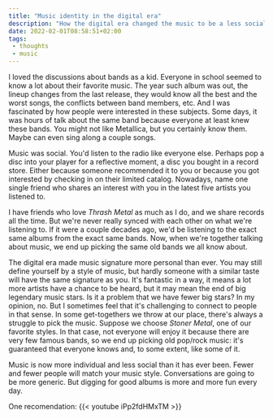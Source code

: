 ```yaml
---
title: "Music identity in the digital era"
description: "How the digital era changed the music to be a less social and more individual experience."
date: 2022-02-01T08:58:51+02:00
tags:
 - thoughts
 - music
---
```


I loved the discussions about bands as a kid. Everyone in school seemed to know a lot about their favorite music. The year such album was out, the lineup changes from the last release, they would know all the best and the worst songs, the conflicts between band members, etc. And I was fascinated by how people were interested in these subjects. Some days, it was hours of talk about the same band because everyone at least knew these bands. You might not like Metallica, but you certainly know them. Maybe can even sing along a couple songs. 

Music was social. You'd listen to the radio like everyone else. Perhaps pop a disc into your player for a reflective moment, a disc you bought in a record store. Either because someone recommended it to you or because you got interested by checking in on their limited catalog. Nowadays, name one single friend who shares an interest with you in the latest five artists you listened to.

I have friends who love *Thrash Metal* as much as I do, and we share records all the time. But we're never really synced with each other on what we're listening to. If it were a couple decades ago, we'd be listening to the exact same albums from the exact same bands. Now, when we're together talking about music, we end up picking the same old bands we all know about.

The digital era made music signature more personal than ever. You may still define yourself by a style of music, but hardly someone with a similar taste will have the same signature as you. It's fantastic in a way, it means a lot more artists have a chance to be heard, but it may mean the end of big legendary music stars. Is it a problem that we have fewer big stars? In my opinion, no. But I sometimes feel that it's challenging to connect to people in that sense. In some get-togethers we throw at our place, there's always a struggle to pick the music. Suppose we choose *Stoner Metal*, one of our favorite styles. In that case, not everyone will enjoy it because there are very few famous bands, so we end up picking old pop/rock music: it's guaranteed that everyone knows and, to some extent, like some of it.

Music is now more individual and less social than it has ever been. Fewer and fewer people will match your music style. Conversations are going to be more generic. But digging for good albums is more and more fun every day.

One recomendation:
{{< youtube iPp2fdHMxTM >}}
